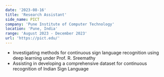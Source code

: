```yaml
---
date: '2023-08-16'
title: 'Research Assistant'
side_name: PICT
company: 'Pune Institute of Computer Technology'
location: 'Pune, India'
range: 'August 2023 - December 2023'
url: 'https://pict.edu/'
---
```


- Investigating methods for continuous sign language recognition using deep learning under Prof. R. Sreemathy
- Assisting in developing a comprehensive dataset for continuous recognition of Indian Sign Language
